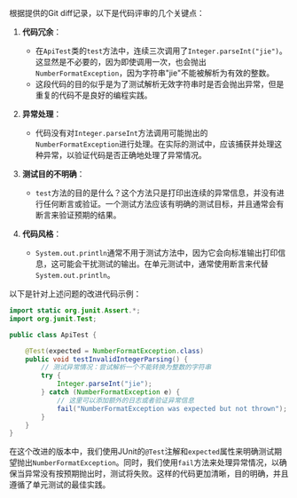 根据提供的Git diff记录，以下是代码评审的几个关键点：

1. **代码冗余**：
   - 在`ApiTest`类的`test`方法中，连续三次调用了`Integer.parseInt("jie")`。这显然是不必要的，因为即使调用一次，也会抛出`NumberFormatException`，因为字符串"jie"不能被解析为有效的整数。
   - 这段代码的目的似乎是为了测试解析无效字符串时是否会抛出异常，但是重复的代码不是良好的编程实践。

2. **异常处理**：
   - 代码没有对`Integer.parseInt`方法调用可能抛出的`NumberFormatException`进行处理。在实际的测试中，应该捕获并处理这种异常，以验证代码是否正确地处理了异常情况。

3. **测试目的不明确**：
   - `test`方法的目的是什么？这个方法只是打印出连续的异常信息，并没有进行任何断言或验证。一个测试方法应该有明确的测试目标，并且通常会有断言来验证预期的结果。

4. **代码风格**：
   - `System.out.println`通常不用于测试方法中，因为它会向标准输出打印信息，这可能会干扰测试的输出。在单元测试中，通常使用断言来代替`System.out.println`。

以下是针对上述问题的改进代码示例：

```java
import static org.junit.Assert.*;
import org.junit.Test;

public class ApiTest {

    @Test(expected = NumberFormatException.class)
    public void testInvalidIntegerParsing() {
        // 测试异常情况：尝试解析一个不能转换为整数的字符串
        try {
            Integer.parseInt("jie");
        } catch (NumberFormatException e) {
            // 这里可以添加额外的日志或者验证异常信息
            fail("NumberFormatException was expected but not thrown");
        }
    }
}
```

在这个改进的版本中，我们使用JUnit的`@Test`注解和`expected`属性来明确测试期望抛出`NumberFormatException`。同时，我们使用`fail`方法来处理异常情况，以确保当异常没有按预期抛出时，测试将失败。这样的代码更加清晰，目的明确，并且遵循了单元测试的最佳实践。